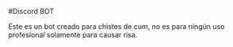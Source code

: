 #Discord BOT

Este es un bot creado para chistes de cum, no es para ningún uso profesional solamente para causar risa.

